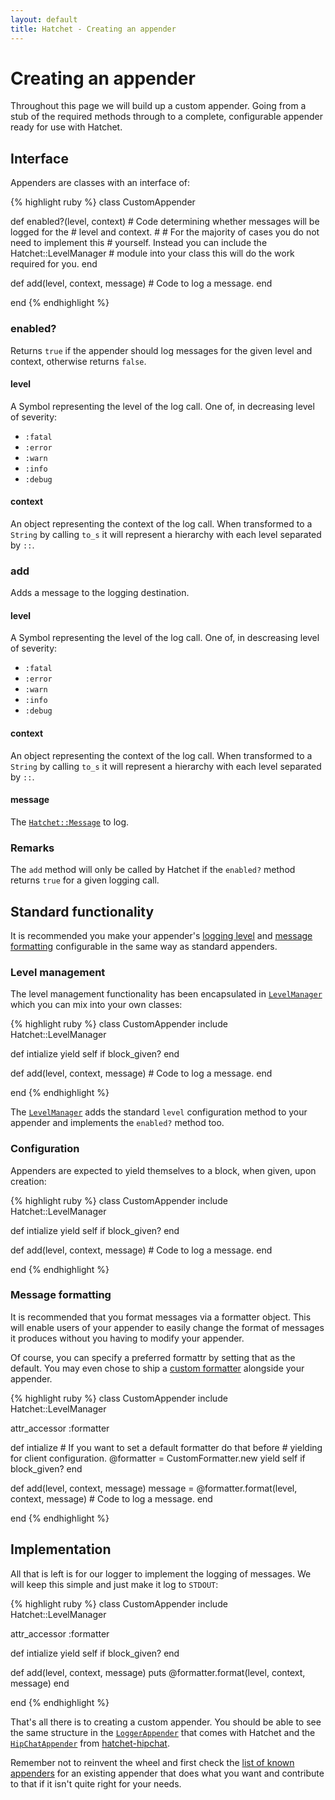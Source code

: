 ```yaml
---
layout: default
title: Hatchet - Creating an appender
---
```


# Creating an appender

Throughout this page we will build up a custom appender. Going from a stub of
the required methods through to a complete, configurable appender ready for use
with Hatchet.

## Interface

Appenders are classes with an interface of:

{% highlight ruby %}
class CustomAppender

  def enabled?(level, context)
    # Code determining whether messages will be logged for the
    # level and context.
    #
    # For the majority of cases you do not need to implement this
    # yourself. Instead you can include the Hatchet::LevelManager
    # module into your class this will do the work required for you.
  end

  def add(level, context, message)
    # Code to log a message.
  end

end
{% endhighlight %}

### enabled?

Returns `true` if the appender should log messages for the given level and
context, otherwise returns `false`.

#### level

A Symbol representing the level of the log call. One of, in decreasing level of
severity:

 * `:fatal`
 * `:error`
 * `:warn`
 * `:info`
 * `:debug`

#### context

An object representing the context of the log call. When transformed to a
`String` by calling `to_s` it will represent a hierarchy with each level
separated by `::`.

### add

Adds a message to the logging destination.

#### level

A Symbol representing the level of the log call. One of, in descreasing level of
severity:

 * `:fatal`
 * `:error`
 * `:warn`
 * `:info`
 * `:debug`

#### context

An object representing the context of the log call. When transformed to a
`String` by calling `to_s` it will represent a hierarchy with each level
separated by `::`.

#### message

The [`Hatchet::Message`](https://github.com/gshutler/hatchet/blob/master/lib/hatchet/message.rb)
to log.

### Remarks

The `add` method will only be called by Hatchet if the `enabled?` method returns
`true` for a given logging call.

## Standard functionality

It is recommended you make your appender's [logging level](/hatchet/configuration.html#levels)
and [message formatting](/hatchet/configuration.html#formatters) configurable in
the same way as standard appenders.

### Level management

The level management functionality has been encapsulated in [`LevelManager`](https://github.com/gshutler/hatchet/blob/master/lib/hatchet/level_manager.rb)
which you can mix into your own classes:

{% highlight ruby %}
class CustomAppender
  include Hatchet::LevelManager

  def intialize
    yield self if block_given?
  end

  def add(level, context, message)
    # Code to log a message.
  end

end
{% endhighlight %}

The [`LevelManager`](https://github.com/gshutler/hatchet/blob/master/lib/hatchet/level_manager.rb)
adds the standard `level` configuration method to your appender and implements
the `enabled?` method too.

### Configuration

Appenders are expected to yield themselves to a block, when given, upon
creation:

{% highlight ruby %}
class CustomAppender
  include Hatchet::LevelManager

  def intialize
    yield self if block_given?
  end

  def add(level, context, message)
    # Code to log a message.
  end

end
{% endhighlight %}

### Message formatting

It is recommended that you format messages via a formatter object. This will
enable users of your appender to easily change the format of messages it
produces without you having to modify your appender.

Of course, you can specify a preferred formattr by setting that as the default.
You may even chose to ship a [custom formatter](/hatchet/extending/formatters.html)
alongside your appender.

{% highlight ruby %}
class CustomAppender
  include Hatchet::LevelManager

  attr_accessor :formatter

  def intialize
    # If you want to set a default formatter do that before
    # yielding for client configuration.
    @formatter = CustomFormatter.new
    yield self if block_given?
  end

  def add(level, context, message)
    message = @formatter.format(level, context, message)
    # Code to log a message.
  end

end
{% endhighlight %}

## Implementation

All that is left is for our logger to implement the logging of messages. We will
keep this simple and just make it log to `STDOUT`:

{% highlight ruby %}
class CustomAppender
  include Hatchet::LevelManager

  attr_accessor :formatter

  def intialize
    yield self if block_given?
  end

  def add(level, context, message)
    puts @formatter.format(level, context, message)
  end

end
{% endhighlight %}

That's all there is to creating a custom appender. You should be able to see the
same structure in the [`LoggerAppender`](https://github.com/gshutler/hatchet/blob/master/lib/hatchet/logger_appender.rb)
that comes with Hatchet and the [`HipChatAppender`](https://github.com/gshutler/hatchet-hipchat/blob/master/lib/hatchet-hipchat.rb)
from [hatchet-hipchat](https://github.com/gshutler/hatchet-hipchat).

Remember not to reinvent the wheel and first check the [list of known appenders](/hatchet/extensions.html#appenders)
for an existing appender that does what you want and contribute to that if it
isn't quite right for your needs.

